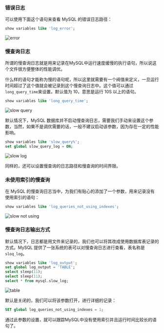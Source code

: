 ### 错误日志
可以使用下面这个语句来查看 MySQL 的错误日志路径：

```sql
show variables like 'log_error';
```

![error](http://cnd.qiniu.lin07ux.cn/markdown/1472474884018.png)

### 慢查询日志
所谓的慢查询日志就是用来记录在MySQL中运行速度缓慢的执行语句，所以说这个文件很方便整体的性能调优。

什么样的语句才能称为慢的语句呢，所以这里就需要有一个阀值来定义，一旦运行时间超过了这个值就会被记录到这个慢查询日志中。这个值可以通过`long_query_time`来设置，默认值为 10，意思是运行 10S 以上的语句。

```sql
show variables like 'long_query_time';
```

![slow query](http://cnd.qiniu.lin07ux.cn/markdown/1472475055116.png)

默认情况下，MySQL 数据库并不启动慢查询日志，需要我们手动来设置这个参数，当然，如果不是调优需要的话，一般不建议启动该参数，因为存在一定的性能影响。

```sql
show variables like 'slow_query%';
set global slow_query_log = ON;
```

![slow log](http://cnd.qiniu.lin07ux.cn/markdown/1472475475453.png)

同样的，还可以设置慢查询的日志路径和慢查询的时间界限。

### 未使用索引的慢查询
在 MySQL 的慢查询日志当中，为我们有贴心的添加了一个参数，用来记录没有使用索引的语句：

```sql
show variables like 'log_queries_not_using_indexes';
```

![slow not using](http://cnd.qiniu.lin07ux.cn/markdown/1472476130444.png)


### 慢查询日志输出方式
默认情况下，日志都是用文件来记录的，我们也可以将其改成使用数据库表记录的方式。MySQL 提供了一张系统的表可以对慢查询日志进行查看，表名称是`sloq_log`。

```sql
show variables like 'log_output';
set global log_output = 'TABLE';
select sleep(11);
select sleep(11);
select * from mysql.slow_log;
```

![table](http://cnd.qiniu.lin07ux.cn/markdown/1472475916156.png)

默认是关闭的，我们可以将该参数打开，进行详细的记录：

```sql
SET global log_queries_not_using_indexes = 1;
```

通过此参数的设置，就可以跟踪MySQL中没有使用索引并且运行时间比较长的语句了。

